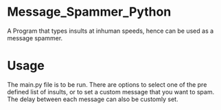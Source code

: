 # Message_Spammer_Python
A Program that types insults at inhuman speeds, hence can be used as a message spammer.

# Usage
The main.py file is to be run. There are options to select one of the pre defined list of insults, or to set a custom message that you want to spam. The delay between each message can also be customly set.
